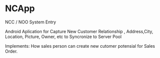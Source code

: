 NCApp
=====

NCC / NOO System Entry

Android Aplication for Capture New Customer Relationship , Address,City, Location, Picture, Owner, etc to Syncronize to Server Pool

Implements:
How sales person can create new cutomer potensial for Sales Order.


 

